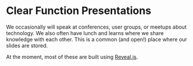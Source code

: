 # Clear Function Presentations

We occasionally will speak at conferences, user groups, or meetups about technology. We also often have lunch and learns where we share knowledge with each other. This is a common (and open!) place where our slides are stored.

At the moment, most of these are built using [Reveal.js](https://github.com/hakimel/reveal.js).

